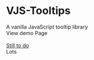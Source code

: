 # VJS-Tooltips

A vanilla JavaScript tooltip library
<br />View demo Page
<br />
<br /> <u> Still to do </u>
<br />Lots
